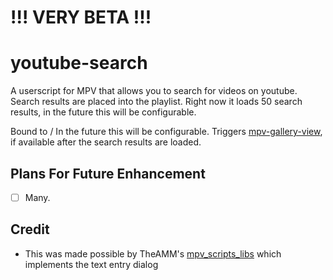 # !!! VERY BETA !!!

# youtube-search
A userscript for MPV that allows you to search for videos on youtube.  Search results are placed into the playlist.  Right now it loads 50 search results, in the future this will be configurable.

Bound to /  In the future this will be configurable.
Triggers [mpv-gallery-view](https://github.com/occivink/mpv-gallery-view), if available after the search results are loaded.

## Plans For Future Enhancement
- [ ] Many.

## Credit
- This was made possible by TheAMM's [mpv_scripts_libs](https://github.com/TheAMM/mpv_script_libs/blob/master/input_tools.lua) which implements the text entry dialog
